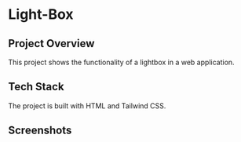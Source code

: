# Light-Box
## Project Overview 
This project shows the functionality of a lightbox in a web application.
## Tech Stack 
The project is built with HTML and Tailwind CSS.
## Screenshots